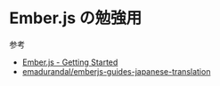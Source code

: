 Ember.js の勉強用
=======================

参考
+ [Ember.js - Getting Started](http://emberjs.com/guides/getting-started/)
+ [emadurandal/emberjs-guides-japanese-translation](https://github.com/emadurandal/emberjs-guides-japanese-translation) 

